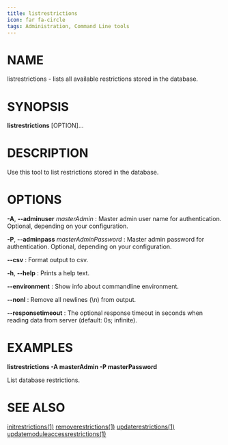 ```yaml
---
title: listrestrictions
icon: far fa-circle
tags: Administration, Command Line tools
---
```


# NAME

listrestrictions - lists all available restrictions stored in the database.

# SYNOPSIS

**listrestrictions** [OPTION]...

# DESCRIPTION

Use this tool to list restrictions stored in the database.

# OPTIONS

**-A**, **--adminuser** *masterAdmin*
: Master admin user name for authentication. Optional, depending on your configuration.

**-P**, **--adminpass** *masterAdminPassword*
: Master admin password for authentication. Optional, depending on your configuration.

**--csv**
: Format output to csv.

**-h**, **--help**
: Prints a help text.

**--environment**
: Show info about commandline environment.

**--nonl**
: Remove all newlines (\\n) from output.

**--responsetimeout**
: The optional response timeout in seconds when reading data from server (default: 0s; infinite).

# EXAMPLES

**listrestrictions -A masterAdmin -P masterPassword**

List database restrictions.

# SEE ALSO

[initrestrictions(1)](initrestrictions) [removerestrictions(1)](removerestrictions) [updaterestrictions(1)](updaterestrictions) [updatemoduleaccessrestrictions(1)](updatemoduleaccessrestrictions)
